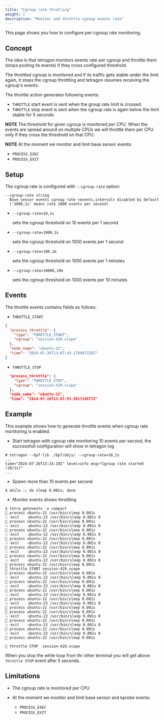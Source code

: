 ```yaml
---
title: "Cgroup rate throtling"
weight: 2
description: "Monitor and throttle cgroup events rate"
---
```


This page shows you how to configure per-cgroup rate monitoring.


## Concept

The idea is that tetragon monitors events rate per cgroup and throttle
them (stops posting its events) if they cross configured threshold.

The throttled cgroup is monitored and if its traffic gets stable under
the limit again, it stops the cgroup throttling and tetragon resumes
receiving the cgroup's events.

The throttle action generates following events:

- `THROTTLE` start event is sent when the group rate limit is crossed
- `THROTTLE` stop event is sent when the cgroup rate is again below the limit stable for 5 seconds

**NOTE** The threshold for given cgroup is monitored *per CPU*.
When the events are spread around on multiple CPUs we will throttle
them per CPU only if they cross the threshold on that CPU.

**NOTE** At the moment we monitor and limit base sensor events:
  - `PROCESS_EXEC`
  - `PROCESS_EXIT`


## Setup

The cgroup rate is configured with `--cgroup-rate` option:

```
--cgroup-rate string
  Base sensor events cgroup rate <events,interval> disabled by default
  ('1000,1s' means rate 1000 events per second)
```

- `--cgroup-rate=10,1s`

   sets the cgroup threshold on 10 events per 1 second

- `--cgroup-rate=1000,1s`

   sets the cgroup threshold on 1000 events per 1 second

- `--cgroup-rate=100,1m`

    sets the cgroup threshold on 1000 events per 1 minutes

- `--cgroup-rate=10000,10m`

    sets the cgroup threshold on 1000 events per 10 minutes


## Events

The throttle events contains fields as follows.

- `THROTTLE_START`

```json
{
  "process_throttle": {
    "type": "THROTTLE_START",
    "cgroup": "session-429.scope"
  },
  "node_name": "ubuntu-22",
  "time": "2024-07-26T13:07:43.178407128Z"
}
```

- `THROTTLE_STOP`

```json
  "process_throttle": {
    "type": "THROTTLE_STOP",
    "cgroup": "session-429.scope"
  },
  "node_name": "ubuntu-22",
  "time": "2024-07-26T13:07:55.501718877Z"
```


## Example

This example shows how to generate throttle events when cgroup rate monitoring is enabled.


- Start tetragon with cgroup rate monitoring 10 events per second, the successfull configuration will show in tetragon log

```
# tetragon --bpf-lib ./bpf/objs/ --cgroup-rate=10,1s
...
time="2024-07-26T13:33:19Z" level=info msg="Cgroup rate started (10/1s)"
...
```

- Spawn more than 10 events per second

```
$ while :; do sleep 0.001s; done
```

- Monitor events shows throttling


```
$ tetra getevents -o compact
🚀 process ubuntu-22 /usr/bin/sleep 0.001s
💥 exit    ubuntu-22 /usr/bin/sleep 0.001s 0
🚀 process ubuntu-22 /usr/bin/sleep 0.001s
💥 exit    ubuntu-22 /usr/bin/sleep 0.001s 0
🚀 process ubuntu-22 /usr/bin/sleep 0.001s
💥 exit    ubuntu-22 /usr/bin/sleep 0.001s 0
🚀 process ubuntu-22 /usr/bin/sleep 0.001s
💥 exit    ubuntu-22 /usr/bin/sleep 0.001s 0
🚀 process ubuntu-22 /usr/bin/sleep 0.001s
💥 exit    ubuntu-22 /usr/bin/sleep 0.001s 0
🚀 process ubuntu-22 /usr/bin/sleep 0.001s
💥 exit    ubuntu-22 /usr/bin/sleep 0.001s 0
🚀 process ubuntu-22 /usr/bin/sleep 0.001s
🧬 throttle START session-429.scope
🚀 process ubuntu-22 /usr/bin/sleep 0.001s
💥 exit    ubuntu-22 /usr/bin/sleep 0.001s 0
🚀 process ubuntu-22 /usr/bin/sleep 0.001s
💥 exit    ubuntu-22 /usr/bin/sleep 0.001s 0
🚀 process ubuntu-22 /usr/bin/sleep 0.001s
💥 exit    ubuntu-22 /usr/bin/sleep 0.001s 0
🚀 process ubuntu-22 /usr/bin/sleep 0.001s
💥 exit    ubuntu-22 /usr/bin/sleep 0.001s 0
🚀 process ubuntu-22 /usr/bin/sleep 0.001s
🚀 process ubuntu-22 /usr/bin/sleep 0.001s
💥 exit    ubuntu-22 /usr/bin/sleep 0.001s 0
🚀 process ubuntu-22 /usr/bin/sleep 0.001s
💥 exit    ubuntu-22 /usr/bin/sleep 0.001s 0
🚀 process ubuntu-22 /usr/bin/sleep 0.001s
💥 exit    ubuntu-22 /usr/bin/sleep 0.001s 0
🚀 process ubuntu-22 /usr/bin/sleep 0.001s

🧬 throttle STOP  session-429.scope
```

When you stop the while loop from thr other terminal you will get above `throttle STOP` event after 5 seconds.


##  Limitations

- The cgroup rate is monitored per CPU

- At the moment we monitor and limit base sensor and kprobe events:
  - `PROCESS_EXEC`
  - `PROCESS_EXIT`
